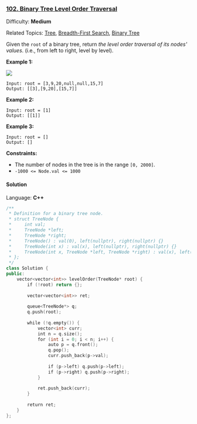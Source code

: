 ### [102\. Binary Tree Level Order Traversal](https://leetcode.com/problems/binary-tree-level-order-traversal/)

Difficulty: **Medium**

Related Topics: [Tree](https://leetcode.com/tag/tree/), [Breadth-First Search](https://leetcode.com/tag/breadth-first-search/), [Binary Tree](https://leetcode.com/tag/binary-tree/)


Given the `root` of a binary tree, return _the level order traversal of its nodes' values_. (i.e., from left to right, level by level).

**Example 1:**

![](https://assets.leetcode.com/uploads/2021/02/19/tree1.jpg)

```
Input: root = [3,9,20,null,null,15,7]
Output: [[3],[9,20],[15,7]]
```

**Example 2:**

```
Input: root = [1]
Output: [[1]]
```

**Example 3:**

```
Input: root = []
Output: []
```

**Constraints:**

*   The number of nodes in the tree is in the range `[0, 2000]`.
*   `-1000 <= Node.val <= 1000`


#### Solution

Language: **C++**

```c++
/**
 * Definition for a binary tree node.
 * struct TreeNode {
 *     int val;
 *     TreeNode *left;
 *     TreeNode *right;
 *     TreeNode() : val(0), left(nullptr), right(nullptr) {}
 *     TreeNode(int x) : val(x), left(nullptr), right(nullptr) {}
 *     TreeNode(int x, TreeNode *left, TreeNode *right) : val(x), left(left), right(right) {}
 * };
 */
class Solution {
public:
    vector<vector<int>> levelOrder(TreeNode* root) {
        if (!root) return {};
        
        vector<vector<int>> ret;
        
        queue<TreeNode*> q;
        q.push(root);
        
        while (!q.empty()) {
            vector<int> curr;
            int n = q.size();
            for (int i = 0; i < n; i++) {
                auto p = q.front();
                q.pop();
                curr.push_back(p->val);
                
                if (p->left) q.push(p->left);
                if (p->right) q.push(p->right);
            }
            
            ret.push_back(curr);
        }
        
        return ret;
    }
};
```